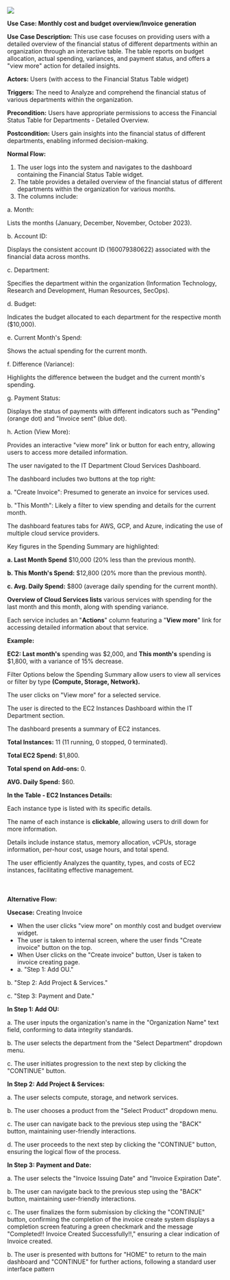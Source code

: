﻿![](Aspose.Words.488cba7a-e4bb-445b-b5ea-fb309caac72b.001.png)

**Use Case: Monthly cost and budget overview/Invoice generation** 

**Use Case Description:** This use case focuses on providing users with a detailed overview of the financial status of different departments within an organization through an interactive table. The table reports on budget allocation, actual spending, variances, and payment status, and offers a "view more" action for detailed insights.

**Actors:** Users (with access to the Financial Status Table widget)

**Triggers:**  The need to Analyze and comprehend the financial status of various departments within the organization.

**Precondition:** Users have appropriate permissions to access the Financial Status Table for Departments - Detailed Overview.

**Postcondition:** Users gain insights into the financial status of different departments, enabling informed decision-making.

**Normal Flow:**

1. The user logs into the system and navigates to the dashboard containing the Financial Status Table widget.
1. The table provides a detailed overview of the financial status of different departments within the organization for various months.
1. The columns include:

a. Month:

Lists the months (January, December, November, October 2023).

b. Account ID:

Displays the consistent account ID (160079380622) associated with the financial data across months.

c. Department:

Specifies the department within the organization (Information Technology, Research and Development, Human Resources, SecOps).

d. Budget:

Indicates the budget allocated to each department for the respective month ($10,000).

e. Current Month's Spend:

Shows the actual spending for the current month.

f. Difference (Variance):

Highlights the difference between the budget and the current month's spending.

g. Payment Status:

Displays the status of payments with different indicators such as "Pending" (orange dot) and "Invoice sent" (blue dot).

h. Action (View More):

Provides an interactive "view more" link or button for each entry, allowing users to access more detailed information.


The user navigated to the IT Department Cloud Services Dashboard.

The dashboard includes two buttons at the top right:

a. "Create Invoice": Presumed to generate an invoice for services used.

b. "This Month": Likely a filter to view spending and details for the current month.

The dashboard features tabs for AWS, GCP, and Azure, indicating the use of multiple cloud service providers.

Key figures in the Spending Summary are highlighted:

**a. Last Month Spend** $10,000 (20% less than the previous month).

**b. This Month's Spend:** $12,800 (20% more than the previous month).

**c. Avg. Daily Spend:** $800 (average daily spending for the current month).

**Overview of Cloud Services lists** various services with spending for the last month and this month, along with spending variance.

Each service includes an "**Actions**" column featuring a "**View more**" link for accessing detailed information about that service.

**Example:**

**EC2: Last month's** spending was $2,000, and **This month's** spending is $1,800, with a variance of 15% decrease.

Filter Options below the Spending Summary allow users to view all services or filter by type **(Compute, Storage, Network).**







The user clicks on "View more" for a selected service.

The user is directed to the EC2 Instances Dashboard within the IT Department section.

The dashboard presents a summary of EC2 instances. 

**Total Instances:** 11 (11 running, 0 stopped, 0 terminated).

**Total EC2 Spend:** $1,800.

**Total spend on Add-ons:** 0.

**AVG. Daily Spend:** $60.

**In the Table - EC2 Instances Details:**

Each instance type is listed with its specific details.

The name of each instance is **clickable**, allowing users to drill down for more information.

Details include instance status, memory allocation, vCPUs, storage information, per-hour cost, usage hours, and total spend.

The user efficiently Analyzes the quantity, types, and costs of EC2 instances, facilitating effective management.
<br>
<br>
<br>
<br>
**Alternative Flow:**

**Usecase:** Creating Invoice
- When the user clicks "view more" on monthly cost and budget overview widget.
- The user is taken to internal screen, where the user finds "Create invoice" button on the top.
- When User clicks on the "Create invoice" button, User is taken to invoice creating page.
- a. "Step 1: Add OU."

b. "Step 2: Add Project & Services."

c. "Step 3: Payment and Date."

**In Step 1: Add OU:**

a. The user inputs the organization's name in the "Organization Name" text field, conforming to data integrity standards.

b. The user selects the department from the "Select Department" dropdown menu.

c. The user initiates progression to the next step by clicking the "CONTINUE" button.

**In Step 2: Add Project & Services:**

a. The user selects compute, storage, and network services.

b. The user chooses a product from the "Select Product" dropdown menu.

c. The user can navigate back to the previous step using the "BACK" button, maintaining user-friendly interactions.

d. The user proceeds to the next step by clicking the "CONTINUE" button, ensuring the logical flow of the process.

**In Step 3: Payment and Date:**

a. The user selects the "Invoice Issuing Date" and "Invoice Expiration Date".

b. The user can navigate back to the previous step using the "BACK" button, maintaining user-friendly interactions.

c. The user finalizes the form submission by clicking the "CONTINUE" button, confirming the completion of the invoice create system displays a completion screen featuring a green checkmark and the message "Completed!! Invoice Created Successfully!!," ensuring a clear indication of Invoice created. 

b. The user is presented with buttons for "HOME" to return to the main dashboard and "CONTINUE" for further actions, following a standard user interface pattern







